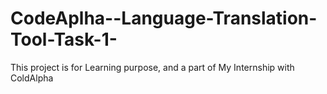 # CodeAplha--Language-Translation-Tool-Task-1-
This project is for Learning purpose, and a part of My Internship with ColdAlpha

